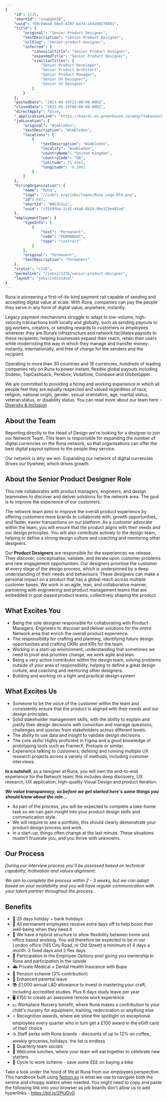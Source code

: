```yaml
---
{
	"id": 1235,
	"shortId": "uswpgkd39",
	"uuid": "69c94ba8-56e5-4287-ba74-a34a90270881",
	"title": {
		"original": "Senior Product Designer",
		"textDescription": "Senior Product Designer",
		"urlSlug": "senior-product-designer",
		"inferred": {
			"canonicalTitle": "Senior Product Designer",
			"expandedTitle": "Senior Product Designer",
			"similiarTitles": [
				"Senior Product Developer",
				"Senior Product Architect",
				"Senior Product Manager",
				"Senior UX Designer",
				"Senior UI Designer"
			]
		}
	},
	"postedDate": "2023-04-19T23:00:00.000Z",
	"closedDate": "2023-05-19T00:00:00.000Z",
	"directApply": false,
	"_applicationLink": "https://boards.eu.greenhouse.io/wegiftakavouchermarketlimited/jobs/4152326101#app",
	"jobLocation": {
		"original": "Wimbledon",
		"textDescription": "Wimbledon",
		"locations": [
			{
				"textDescription": "Wimbledon",
				"locality": "Wimbledon",
				"countryName": "United Kingdom",
				"countryCode": "GB",
				"latitude": 51.4161,
				"longitude": -0.2062
			}
		]
	},
	"hiringOrganization": {
		"name": "Runa",
		"logo": "//uxbri.org/jobs/logos/Runa_Logo_Blk.png",
		"id": 687,
		"shortId": "W0UJh1ui",
		"uuid": "cf559fba-2c41-44a0-8b28-98e323e485ad"
	},
	"employmentType": {
		"typeInfo": [
			{
				"text": "Permanent",
				"code": "PERMANENT",
				"type": "contract"
			}
		],
		"original": "Permanent",
		"textDescription": "Permanent"
	},
	"status": "LIVE",
	"permalink": "/jobs2/1235/senior-product-designer",
	"layout": "jobs/individual"
}
---
```

<p>Runa is pioneering a first-of-its-kind payment rail capable of sending and accepting digital value at scale. With Runa, companies can pay the people they serve in any form of digital value, anywhere, instantly.</p>
<p>Legacy payment mechanisms struggle to adapt to low-volume, high-velocity transactions both locally and globally, such as sending payouts to gig workers, creators, or sending rewards to customers or employees wherever they are.Runa’s infrastructure and network facilitates payouts to these recipients, helping businesses expand their reach, retain their users while modernizing the way in which they manage and transfer money: instantly, internationally, and free of charge for the senders and the recipient.</p>
<p>Operating in more than 30 countries and 18 currencies, hundreds of leading companies rely on Runa to power instant, flexible global payouts including Sodexo, TopCashback, Perkbox, Vodafone, Coinbase and Globetopper.</p>
<p>We are committed to providing a hiring and working experience in which all people feel they are equally respected and valued regardless of race, religion, national origin, gender, sexual orientation, age, marital status, veteran status, or disability status. You can read more about our team here - <a href="https://www.notion.so/wegift/Diversity-Equity-Inclusion-517e5699e6894ac2b588c0f57bd1a4eb">Diversity &amp; Inclusion</a></p>
<h2 id="about-the-team">About the Team</h2>
<p>Reporting directly to the Head of Design we're looking for a designer to join our Network Team. This team is responsible for expanding the number of digital currencies on the Runa network, so that organisations can offer the best digital payout options to the people they service.</p>
<p>Our network is why we win. Expanding our network of digital currencies drives our flywheel, which drives growth. </p>
<h2 id="about-the-senior-product-designer-role">About the Senior Product Designer Role</h2>
<p>This role collaborates with product managers, engineers, and design teammates to discover and deliver solutions for the network area. The goal is to improve the experience of our customers.</p>
<p>The network team aims to improve the overall product experience by offering customers more brands to collaborate with, growth opportunities, and faster, easier transactions on our platform. As a customer advocate within the team, you will ensure that the product aligns with their needs and our design principles. You will also contribute actively to the design team, helping to define a strong design culture and coaching and mentoring other designers.</p>
<p>Our <strong>Product Designers</strong> are responsible for the experiences we release. They discover, conceptualise, validate, and iterate upon customer problems and new engagement opportunities. Our designers prioritise the customer at every stage of the design process, which is underpinned by a deep understanding of their needs and behaviours. These designers can make a personal impact on a product that has a global reach across multiple customer bases. We work in an agile, lean, and collaborative manner, partnering with engineering and product management teams that are embedded in goal-based product teams, collectively shaping the product.</p>
<h2 id="what-excites-you">What Excites You</h2>
<ul>
<li>Being the sole designer responsible for collaborating with Product Managers, Engineers to discover and deliver solutions for the entire Network area that enrich the overall product experience.</li>
<li>The responsibility for crafting and planning, identifying future design opportunities and crafting OKRs and KRs for the team.</li>
<li>Working in a start-up environment, understanding that sometimes we need to pivot and priorities change, we work agile and lean.</li>
<li>Being a very active contributor within the design team, solving problems outside of your area of responsibility, helping to define a great design culture, and coaching and mentoring other designers. </li>
<li>Building and working on a tight and practical design system</li>
</ul>
<h2 id="what-excites-us">What Excites Us</h2>
<ul>
<li>Someone to be the voice of the customer within the team and consistently ensure that the product is aligned with their needs and our design principles.</li>
<li>Solid stakeholder management skills, with the ability to explain and justify their design decisions with conviction and manage questions, challenges and queries from stakeholders across different levels. </li>
<li>The ability to use data and insight to validate design decisions.</li>
<li>The core skills! Highly proficient in Figma and a good knowledge of prototyping tools such as FramerX, Protopie or similar.</li>
<li>Experience talking to customers; defining and running multiple UX research projects across a variety of methods, including customer interviews.</li>
</ul>
<p><strong>In a nutshell</strong>, as a designer at Runa, you will own the end-to-end experience for the Network team; this includes deep discovery, UX research, UX application, high-quality Visual Design and product iteration.</p>
<p><em><strong>We value transparency, so before we get started here's some things you should know about the role…</strong></em></p>
<ul>
<li>As part of the process, you will be expected to complete a take-home task so we can gain insight into your product design skills and communication style.</li>
<li>We will require to see a portfolio, this should clearly demonstrate your product design process and work.</li>
<li>In a start-up, things often change at the last minute. These situations mustn't frustrate you, and you thrive with unknowns.</li>
</ul>
<h2 id="our-process">Our Process</h2>
<p><em>During our interview process you’ll be assessed based on technical capability, motivation and values alignment.</em> </p>
<p><em>We aim to complete the process within 2 - 3 weeks, but we can adapt based on your availability and you will have regular communication with your talent partner throughout the process.</em></p>
<h2 id="benefits">Benefits</h2>
<ul>
<li>🌴 25 days holiday + bank holidays</li>
<li>🧠 All permanent employees receive extra days off to help boost their well-being when they need it</li>
<li>🏢 We have a hybrid structure to allow flexibility between home and office based working. You will therefore be expected to be in our London office (145 City Road, nr Old Street) a minimum of 4 days a month. 2 fixed days and 2 flex days</li>
<li>🚀 Participation in the Employee Options pool giving you ownership in Runa and participation in the upside</li>
<li>🚑 Private Medical + Dental Health Insurance with Bupa</li>
<li>💙 Pension scheme (3% contribution)</li>
<li>👶 Enhanced parental leave   </li>
<li>📚 £1,000 annual L&amp;D allowance to invest in mastering your craft, including accredited studies. Plus 6 days study leave per year</li>
<li>🖥️ £150 to create an awesome remote work experience</li>
<li>💷 Workplace Nursery benefit, where Runa makes a contribution to your child's nursery for equipment, training, redecoration or anything else</li>
<li>⭐️ Recognition awards, where we shine the spotlight on exceptional employees every quarter who in turn get a £100 award in the eGift card of their choice</li>
<li>☕️ Staff perks with Runa brands - discounts of up to 12% on coffee, weekly groceries, holidays, the list is endless</li>
<li>🎉 Quarterly team socials</li>
<li>🥪 Welcome lunches, where your team will eat together to celebrate new starters</li>
<li>🚴 Cycle to work scheme - save some £££ on buying a bike</li>
</ul>
<p>Take a look under the hood of life at Runa from our employees perspective. This handbook built using <a href="http://notion.so/">Notion.so</a> is what we use to navigate both the serene and choppy waters when needed. You might need to copy and paste the following link into your browser as job boards don't allow us to add hyperlinks - <a href="https://bit.ly/2PluGyG">https://bit.ly/2PluGyG</a></p>

